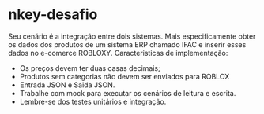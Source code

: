 # nkey-desafio

Seu cenário é a integração entre dois sistemas. Mais especificamente obter os dados dos produtos de um sistema ERP chamado IFAC e inserir esses dados no e-comerce ROBLOXY.
Caracteristicas de implementação:

- Os preços devem ter duas casas decimais;
- Produtos sem categorias não devem ser enviados para ROBLOX
- Entrada JSON e Saida JSON.
- Trabalhe com mock para executar os cenários de leitura e escrita.
- Lembre-se dos testes unitários e integração.
